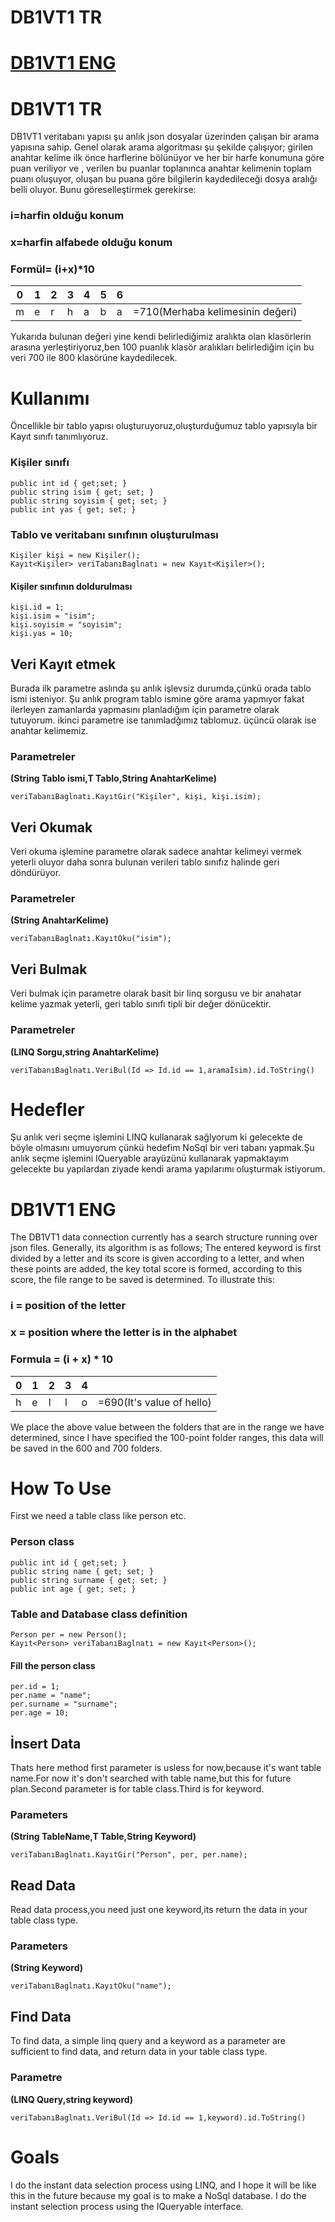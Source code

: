 # **DB1VT1 TR**


# **[DB1VT1 ENG](#https://github.com/KeremAyseli/Veri_tabani/blob/master/README.md#db1vt1-eng-1****)**

# **DB1VT1 TR**
DB1VT1 veritabanı yapısı şu anlık json dosyalar üzerinden çalışan bir arama yapısına sahip. Genel olarak arama algoritması şu şekilde çalışıyor; girilen anahtar kelime ilk önce harflerine bölünüyor ve her bir harfe konumuna göre puan veriliyor ve , verilen bu puanlar toplanınca anahtar kelimenin toplam puanı oluşuyor, oluşan bu puana göre bilgilerin kaydedileceği dosya aralığı belli oluyor. Bunu göreselleştirmek gerekirse:
### i=harfin olduğu konum
### x=harfin alfabede olduğu konum
### Formül= (i+x)*10 
|0 | 1| 2| 3| 4| 5| 6|  |
|--|--|--|--|--|--|--|--|
|m | e| r| h| a| b| a| =710(Merhaba kelimesinin değeri)|

Yukarıda bulunan değeri yine kendi belirlediğimiz aralıkta olan klasörlerin arasına yerleştiriyoruz,ben 100 puanlık klasör aralıkları belirlediğim için bu veri 700 ile 800 klasörüne kaydedilecek.

# **Kullanımı**
Öncellikle bir tablo yapısı oluşturuyoruz,oluşturduğumuz tablo yapısıyla bir Kayıt sınıfı tanımlıyoruz.

### **Kişiler sınıfı**
```
public int id { get;set; }
public string isim { get; set; }
public string soyisim { get; set; }
public int yas { get; set; }
```
### **Tablo ve veritabanı sınıfının oluşturulması**
```
Kişiler kişi = new Kişiler();
Kayıt<Kişiler> veriTabanıBaglnatı = new Kayıt<Kişiler>();
```
#### **Kişiler sınıfının doldurulması**
```
kişi.id = 1;
kişi.isim = "isim";
kişi.soyisim = "soyisim";
kişi.yas = 10;
``` 
## **Veri Kayıt etmek**
Burada ilk parametre aslında şu anlık işlevsiz durumda,çünkü orada tablo ismi isteniyor. Şu anlık program tablo ismine göre arama yapmıyor fakat ilerleyen zamanlarda yapmasını planladığım için parametre olarak tutuyorum. ikinci parametre ise tanımladğımız tablomuz. üçüncü olarak ise anahtar kelimemiz.
### **Parametreler**
**(String Tablo ismi,T Tablo,String AnahtarKelime)**
```
veriTabanıBaglnatı.KayıtGir("Kişiler", kişi, kişi.isim);
```
## **Veri Okumak**
Veri okuma işlemine parametre olarak sadece anahtar kelimeyi vermek yeterli oluyor daha sonra bulunan verileri tablo sınıfız halinde geri döndürüyor.
### **Parametreler**
**(String AnahtarKelime)**
```
veriTabanıBaglnatı.KayıtOku("isim");
```
## **Veri Bulmak**
Veri bulmak için parametre olarak basit bir linq sorgusu ve bir anahatar kelime yazmak yeterli, geri tablo sınıfı tipli bir değer dönücektir.
### **Parametreler**
**(LINQ Sorgu,string AnahtarKelime)**
```
veriTabanıBaglnatı.VeriBul(Id => Id.id == 1,aramaİsim).id.ToString()
```
# **Hedefler**
Şu anlık veri seçme işlemini LINQ kullanarak sağlyorum ki gelecekte de böyle olmasını umuyorum çünkü hedefim NoSql bir veri tabanı yapmak.Şu anlık seçme işlemini IQueryable arayüzünü kullanarak yapmaktayım gelecekte bu yapılardan ziyade kendi arama yapılarımı oluşturmak istiyorum.


# **DB1VT1 ENG**

The DB1VT1 data connection currently has a search structure running over json files. Generally, its algorithm is as follows; The entered keyword is first divided by a letter and its score is given according to a letter, and when these points are added, the key total score is formed, according to this score, the file range to be saved is determined. To illustrate this:
### i = position of the letter
### x = position where the letter is in the alphabet
### Formula = (i + x) * 10
|0 | 1| 2| 3| 4||
|--|--|--|--|--|--|
|h | e| l| l| o|  =690(It's value of hello)|

We place the above value between the folders that are in the range we have determined, since I have specified the 100-point folder ranges, this data will be saved in the 600 and 700 folders.

# **How To Use**
First we need a table class like person etc.

### **Person class**
```
public int id { get;set; }
public string name { get; set; }
public string surname { get; set; }
public int age { get; set; }
```
### **Table and Database class definition**
```
Person per = new Person();
Kayıt<Person> veriTabanıBaglnatı = new Kayıt<Person>();
```
#### **Fill the person class**
```
per.id = 1;
per.name = "name";
per.surname = "surname";
per.age = 10;
``` 
## **İnsert Data**
Thats here method first parameter is usless for now,because it's want table name.For now it's don't searched with table name,but this for future plan.Second parameter is for table class.Third is for keyword.
### **Parameters**
**(String TableName,T Table,String Keyword)**
```
veriTabanıBaglnatı.KayıtGir("Person", per, per.name);
```
## **Read Data**
Read data process,you need just one keyword,its return the data in your table class type.
### **Parameters**
**(String Keyword)**
```
veriTabanıBaglnatı.KayıtOku("name");
```
## **Find Data**
To find data, a simple linq query and a keyword as a parameter are sufficient to find data, and return data in your table class type.
### **Parametre**
**(LINQ Query,string keyword)**
```
veriTabanıBaglnatı.VeriBul(Id => Id.id == 1,keyword).id.ToString()
```
# **Goals**
I do the instant data selection process using LINQ, and I hope it will be like this in the future because my goal is to make a NoSql database. I do the instant selection process using the IQueryable interface.
